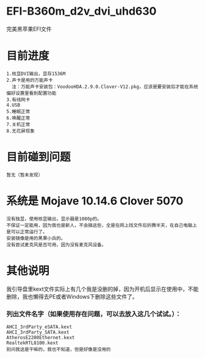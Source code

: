 # EFI-B360m_d2v_dvi_uhd630
完美黑苹果EFI文件

# 目前进度
    1.核显DVI输出，显存1536M
    2.声卡是用的万能声卡
      注：万能声卡安装包：VoodooHDA.2.9.0.Clover-V12.pkg，应该是要安装后才能在系统偏好设置里看到配置功能
    3.有线网卡
    4.USB
    5.睡眠正常
    6.唤醒正常
    7.关机正常
    8.无花屏现象


# 目前碰到问题
    暂无（暂未发现）

# 系统是 Mojave 10.14.6  Clover 5070
    没有独显，使用核显输出，显示器是1080p的。
    不保证一定能用，因为我也是新人，不会搞这些，全是在网上找文件后折腾半天，在自己电脑上是可以正常运行了。
    安装镜像是用的黑果小兵的。
    没有尝试麦克风是否可用，因为没有麦克风设备。

# 其他说明
我引导盘里kext文件实际上有几个我是没删的掉，因为开机后显示在使用中，不能删除，我也懒得去PE或者Windows下删除这些文件了。
### 列出文件名字（如果使用存在问题，可以去放入这几个试试。）：
    AHCI_3rdParty_eSATA.kext
    AHCI_3rdParty_SATA.kext
    AtherosE2200Ethernet.kext
    RealtekRTL8100.kext
    别问我这是干嘛的，我也不知道，但是好像是没用的
